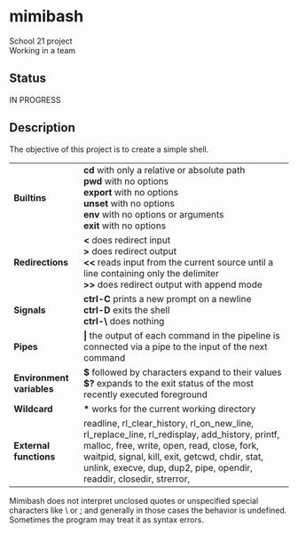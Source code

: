 # mimibash

School 21 project <br>
Working in a team

## Status

IN PROGRESS

## Description

The objective of this project is to create a simple shell.

<table>
  <tr>
    <td> <b>Builtins</b> </td> <td>
												<b>cd</b> with only a relative or absolute path <br>
                                                <b>pwd</b> with no options <br>
                                                <b>export</b> with no options <br>
                                                <b>unset</b> with no options <br>
												<b>env</b> with no options or arguments <br>
												<b>exit</b> with no options </td>
  </tr>
  <tr>
    <td> <b>Redirections</b> </td> <td>
                                               <b><</b> does redirect input <br>
                                               <b>></b> does redirect output <br>
                                               <b><<</b> reads input from the current source until a line containing only the delimiter <br>
                                               <b>>></b> does redirect output with append mode </td>
  </tr>
  <tr>
    <td> <b>Signals</b> </td> <td>
                                               <b>ctrl-C</b> prints a new prompt on a newline <br>
                                               <b>ctrl-D</b> exits the shell <br>
                                               <b>ctrl-\</b> does nothing </td>
  </tr>
    <tr>
    <td> <b>Pipes</b> </td> <td>
                                               <b>|</b> the output of each command in the pipeline is connected via a pipe to the input of the next command </td>
  </tr>
    <tr>
    <td> <b>Environment variables</b> </td> <td>
                                               <b>$</b> followed by characters expand to their values <br>
                                               <b>$?</b> expands to the exit status of the most recently executed foreground </td>
  </tr>
  <tr>
    <td> <b>Wildcard</b> </td> <td>
                                               <b>*</b> works for the current working directory </td>
  </tr>
  <tr>
    <td> <b>External functions</b> </td> <td> readline, rl_clear_history, rl_on_new_line,
											rl_replace_line, rl_redisplay, add_history, printf,
											malloc, free, write, open, read, close, fork,
											waitpid, signal, kill, exit, getcwd, chdir, stat, unlink, execve, dup, dup2, pipe, opendir, readdir, closedir, strerror, </td>
  </tr>
</table>

Mimibash does not interpret unclosed quotes or unspecified special characters like \ or ; and generally in those cases the behavior is undefined. Sometimes the program may treat it as syntax errors.
